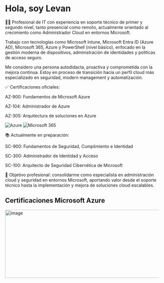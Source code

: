 # Hola, soy Levan

👨‍💻 Profesional de IT con experiencia en soporte técnico de primer y segundo nivel, tanto presencial como remoto, actualmente orientado al crecimiento como Administrador Cloud en entornos Microsoft.

Trabajo con tecnologías como Microsoft Intune, Microsoft Entra ID (Azure AD), Microsoft 365, Azure y PowerShell (nivel básico), enfocado en la gestión moderna de dispositivos, administración de identidades y políticas de acceso seguro.

Me considero una persona autodidacta, proactiva y comprometida con la mejora continua. Estoy en proceso de transición hacia un perfil cloud más especializado en seguridad, modern management y automatización.

✅ Certificaciones oficiales:

AZ-900: Fundamentos de Microsoft Azure

AZ-104: Administrador de Azure

AZ-305: Arquitectura de soluciones en Azure

![Azure](https://img.shields.io/badge/Azure-0078D4?style=flat&logo=microsoftazure&logoColor=white)
![Microsoft 365](https://img.shields.io/badge/Microsoft%20365-F25022?style=flat&logo=microsoftoffice&logoColor=white)



📚 Actualmente en preparación:

SC-900: Fundamentos de Seguridad, Cumplimiento e Identidad

SC-300: Administrador de Identidad y Acceso

SC-100: Arquitecto de Seguridad Cibernética de Microsoft

🎯 Objetivo profesional: consolidarme como especialista en administración cloud y seguridad en entornos Microsoft, aportando valor desde el soporte técnico hasta la implementación y mejora de soluciones cloud escalables.

## Certificaciones Microsoft Azure

<img width="666" height="222" alt="image" src="https://github.com/user-attachments/assets/5a39291f-f15a-4700-b953-9dd33e0c4eae" />






